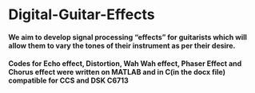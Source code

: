 # Digital-Guitar-Effects

#### We aim to develop signal processing “effects” for guitarists which will allow them to vary the tones of their instrument as per their desire.

#### Codes for Echo effect, Distortion, Wah Wah effect, Phaser Effect and Chorus effect were written on MATLAB and in C(in the docx file) compatible for CCS and DSK C6713

